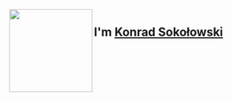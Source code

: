 <img align="left" width="150" height="150" src=""/>

## I'm [Konrad Sokołowski][linkedin]

[linkedin]: https://www.linkedin.com/in/konrad-soko%C5%82owski/?locale=en_US

<!--
**KONRADS098/konrads098** is a ✨ _special_ ✨ repository because its `README.md` (this file) appears on your GitHub profile.

Here are some ideas to get you started:

- 🔭 I’m currently working on ...
- 🌱 I’m currently learning ...
- 👯 I’m looking to collaborate on ...
- 🤔 I’m looking for help with ...
- 💬 Ask me about ...
- 📫 How to reach me: ...
- 😄 Pronouns: ...
- ⚡ Fun fact: ...
-->
